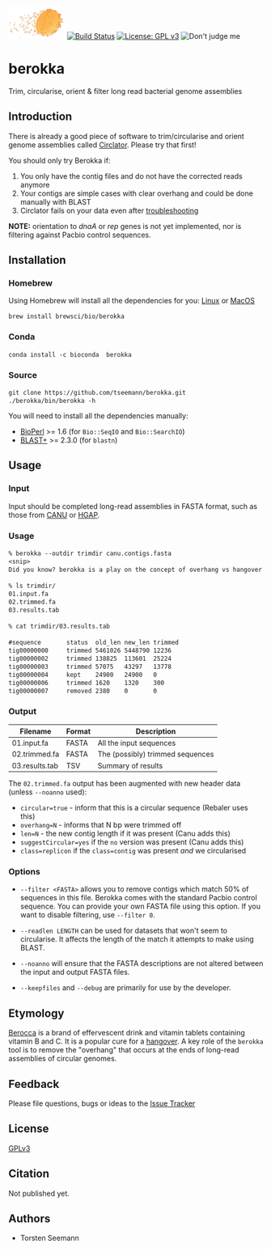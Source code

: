 ![Fizzy orange tablet](berokka.png)
[![Build Status](https://travis-ci.org/tseemann/berokka.svg?branch=master)](https://travis-ci.org/tseemann/berokka)
[![License: GPL v3](https://img.shields.io/badge/License-GPL%20v3-blue.svg)](https://www.gnu.org/licenses/gpl-3.0)
![Don't judge me](https://img.shields.io/badge/Language-Perl_5-steelblue.svg)

# berokka
Trim, circularise, orient & filter long read bacterial genome assemblies

## Introduction

There is already a good piece of software to trim/circularise and orient
genome assemblies called [Circlator](https://sanger-pathogens.github.io/circlator/).
Please try that first!

You should only try Berokka if:

1. You only have the contig files and do not have the corrected reads anymore
2. Your contigs are simple cases with clear overhang and could be done manually with BLAST
3. Circlator fails on your data even after [troubleshooting](https://github.com/sanger-pathogens/circlator/wiki/Troubleshooting)

**NOTE:** orientation to *dnaA* or *rep* genes is not yet implemented,
nor is filtering against Pacbio control sequences.

## Installation

### Homebrew
Using Homebrew will install all the dependencies for you:
[Linux](http://linuxbrew.sh) or [MacOS](http://brew.sh)
```
brew install brewsci/bio/berokka
```

### Conda
```
conda install -c bioconda  berokka
```

### Source
```
git clone https://github.com/tseemann/berokka.git
./berokka/bin/berokka -h
```
You will need to install all the dependencies manually:
* [BioPerl](http://bioperl.org/) >= 1.6 (for `Bio::SeqIO` and `Bio::SearchIO`)
* [BLAST+](ftp://ftp.ncbi.nlm.nih.gov/blast/executables/blast+/LATEST/) >= 2.3.0 (for `blastn`)

## Usage

### Input

Input should be completed long-read assemblies in FASTA format, such as those from
[CANU](https://github.com/marbl/canu)
or
[HGAP](https://github.com/PacificBiosciences/Bioinformatics-Training/wiki/HGAP-in-SMRT-Analysis).

### Usage

```
% berokka --outdir trimdir canu.contigs.fasta
<snip>
Did you know? berokka is a play on the concept of overhang vs hangover

% ls trimdir/
01.input.fa
02.trimmed.fa
03.results.tab

% cat trimdir/03.results.tab

#sequence       status  old_len new_len trimmed
tig00000000     trimmed 5461026 5448790 12236
tig00000002     trimmed 138825  113601  25224
tig00000003     trimmed 57075   43297   13778
tig00000004     kept    24900   24900   0
tig00000006     trimmed 1620    1320    300
tig00000007     removed 2380    0       0
```

### Output

Filename | Format | Description
---------|--------|--------------
01.input.fa | FASTA | All the input sequences
02.trimmed.fa | FASTA | The (possibly) trimmed sequences
03.results.tab | TSV | Summary of results

The `02.trimmed.fa` output has been augmented with new header data (unless `--noanno` used):
* `circular=true` - inform that this is a circular sequence (Rebaler uses this)
* `overhang=N` - informs that N bp were trimmed off
* `len=N` - the new contig length if it was present (Canu adds this)
* `suggestCircular=yes` if the `no` version was present (Canu adds this)
* `class=replicon` if the `class=contig` was present *and* we circularised

### Options

* `--filter <FASTA>` allows you to remove contigs which match 50% of sequences in this file.
Berokka comes with the standard Pacbio control sequence. You can provide your own FASTA file
using this option. If you want to disable filtering, use `--filter 0`.

* `--readlen LENGTH` can be used for datasets that won't seem to circularise. 
It affects the length of the match it attempts to make using BLAST.

* `--noanno` will ensure that the FASTA descriptions are not altered between the input
and output FASTA files.

* `--keepfiles` and `--debug` are primarily for use by the developer.

## Etymology

[Berocca](https://en.wikipedia.org/wiki/Berocca) is a brand of effervescent drink and vitamin tablets containing vitamin B and C.
It is a popular cure for a [hangover](https://en.wikipedia.org/wiki/Hangover). A key role of the `berokka` tool is to remove the
"overhang" that occurs at the ends of long-read assemblies of circular genomes.

## Feedback

Please file questions, bugs or ideas to the [Issue Tracker](https://github.com/tseemann/berokka/issues)

## License

[GPLv3](https://raw.githubusercontent.com/tseemann/berokka/master/LICENSE)

## Citation

Not published yet.

## Authors

* Torsten Seemann

